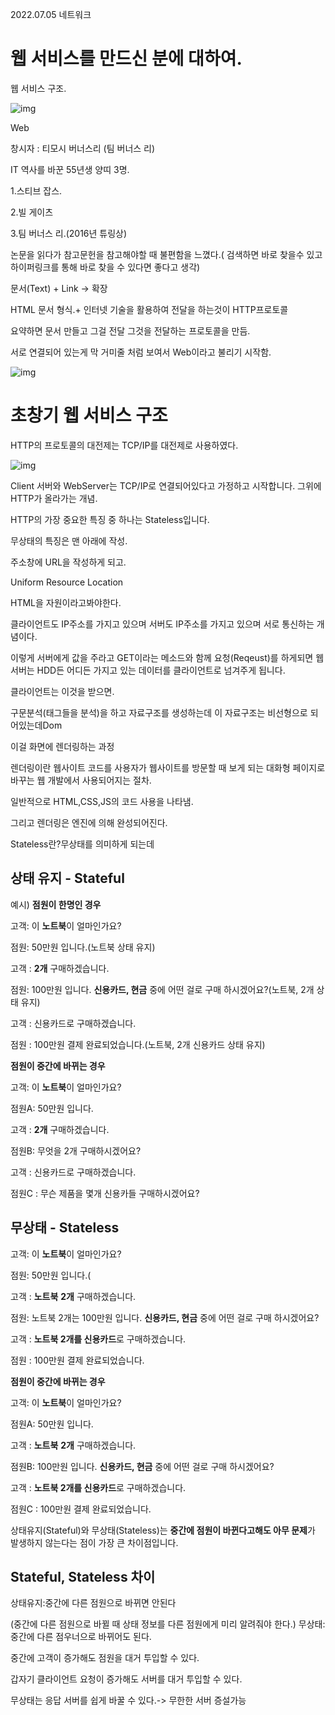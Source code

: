 2022.07.05 네트워크



# 웹 서비스를 만드신 분에 대하여.

웹 서비스 구조.

![img](https://blog.kakaocdn.net/dn/SEXe2/btrGzd6axWK/m3HiB66vf9dZPJ1dLQlJXK/img.png)

Web 

창시자 : 티모시 버너스리 (팀 버너스 리)

IT 역사를 바꾼 55년생 양띠 3명.

1.스티브 잡스.

2.빌 게이츠

3.팀 버너스 리.(2016년 튜링상)

논문을 읽다가 참고문헌을  참고해야할 때 불편함을 느꼈다.( 검색하면 바로 찾을수 있고 하이퍼링크를 통해 바로 찾을 수 있다면 좋다고 생각)

문서(Text) + Link -> 확장

HTML 문서 형식.+ 인터넷 기술을 활용하여 전달을 하는것이 HTTP프로토콜

요약하면 문서 만들고 그걸 전달 그것을 전달하는 프로토콜을 만듬.

서로 연결되어 있는게 막 거미줄 처럼 보여서 Web이라고 불리기 시작함.

![img](https://blog.kakaocdn.net/dn/djMyBn/btrGw1ZIyqL/6K1MqMUGkK0kAYoFqdSyS0/img.png)



# 초창기 웹 서비스 구조

HTTP의 프로토콜의 대전제는 TCP/IP를 대전제로 사용하였다.

![img](https://blog.kakaocdn.net/dn/cpVlhW/btrGBid9qns/dx03Tq7RYp1rH1NWbVfwYk/img.png)

Client 서버와 WebServer는 TCP/IP로 연결되어있다고 가정하고 시작합니다. 그위에 HTTP가 올라가는 개념.

HTTP의 가장 중요한 특징 중 하나는 Stateless입니다.

무상태의 특징은 맨 아래에 작성.

주소창에 URL을 작성하게 되고.

Uniform Resource Location

HTML을 자원이라고봐야한다.

클라이언트도 IP주소를 가지고 있으며 서버도 IP주소를 가지고 있으며 서로 통신하는 개념이다.

이렇게 서버에게 값을 주라고 GET이라는 메소드와 함께 요청(Reqeust)를 하게되면 웹서버는 HDD든 어디든 가지고 있는 데이터를 클라이언트로 넘겨주게 됩니다.

클라이언트는 이것을 받으면. 

구문분석(태그들을 분석)을 하고 자료구조를 생성하는데 이 자료구조는 비선형으로 되어있는데Dom

이걸 화면에 렌더링하는 과정

렌더링이란 웹사이트 코드를 사용자가 웹사이트를 방문할 때 보게 되는 대화형 페이지로 바꾸는 웹 개발에서 사용되어지는 절차.

일반적으로 HTML,CSS,JS의 코드 사용을 나타냄.

그리고 렌더링은 엔진에 의해 완성되어진다.



Stateless란?무상태를 의미하게 되는데

## **상태 유지 - Stateful**

예시)
**점원이 한명인 경우**

고객: 이 **노트북**이 얼마인가요?

점원: 50만원 입니다.(노트북 상태 유지)

 

고객 : **2개** 구매하겠습니다.

점원: 100만원 입니다. **신용카드, 현금** 중에 어떤 걸로 구매 하시겠어요?(노트북, 2개 상태 유지)

 

고객 : 신용카드로 구매하겠습니다.

점원 : 100만원 결제 완료되었습니다.(노트북, 2개 신용카드 상태 유지)

 

**점원이 중간에 바뀌는 경우**

고객: 이 **노트북**이 얼마인가요?

점원A: 50만원 입니다.

 

고객 : **2개** 구매하겠습니다.

점원B: 무엇을 2개 구매하시겠어요?

 

고객 : 신용카드로 구매하겠습니다.

점원C : 무슨 제품을 몇개 신용카들 구매하시겠어요?

## **무상태 - Stateless**

 

고객: 이 **노트북**이 얼마인가요?

점원: 50만원 입니다.(

 

고객 : **노트북** **2개** 구매하겠습니다.

점원: 노트북 2개는 100만원 입니다. **신용카드, 현금** 중에 어떤 걸로 구매 하시겠어요?

 

고객 : **노트북 2개를 신용카드**로 구매하겠습니다.

점원 : 100만원 결제 완료되었습니다.

 

**점원이 중간에 바뀌는 경우**

 

고객: 이 **노트북**이 얼마인가요?

점원A: 50만원 입니다.

 

고객 : **노트북** **2개** 구매하겠습니다.

점원B: 100만원 입니다. **신용카드, 현금** 중에 어떤 걸로 구매 하시겠어요?

 

고객 : **노트북 2개를 신용카드**로 구매하겠습니다.

점원C : 100만원 결제 완료되었습니다.

 

상태유지(Stateful)와 무상태(Stateless)는 **중간에 점원이 바뀐다고해도 아무 문제**가 발생하지 않는다는 점이 가장 큰 차이점입니다.

## **Stateful, Stateless 차이**

상태유지:중간에 다른 점원으로 바뀌면 안된다

(중간에 다른 점원으로 바뀔 때 상태 정보를 다른 점원에게 미리 알려줘야 한다.)
무상태: 중간에 다른 점우너으로 바뀌어도 된다.

중간에 고객이 증가해도 점원을 대거 투입할 수 있다.

갑자기 클라이언트 요청이 증가해도 서버를 대거 투입할 수 있다.

무상태는 응답 서버를 쉽게 바꿀 수 있다.-> 무한한 서버 증설가능